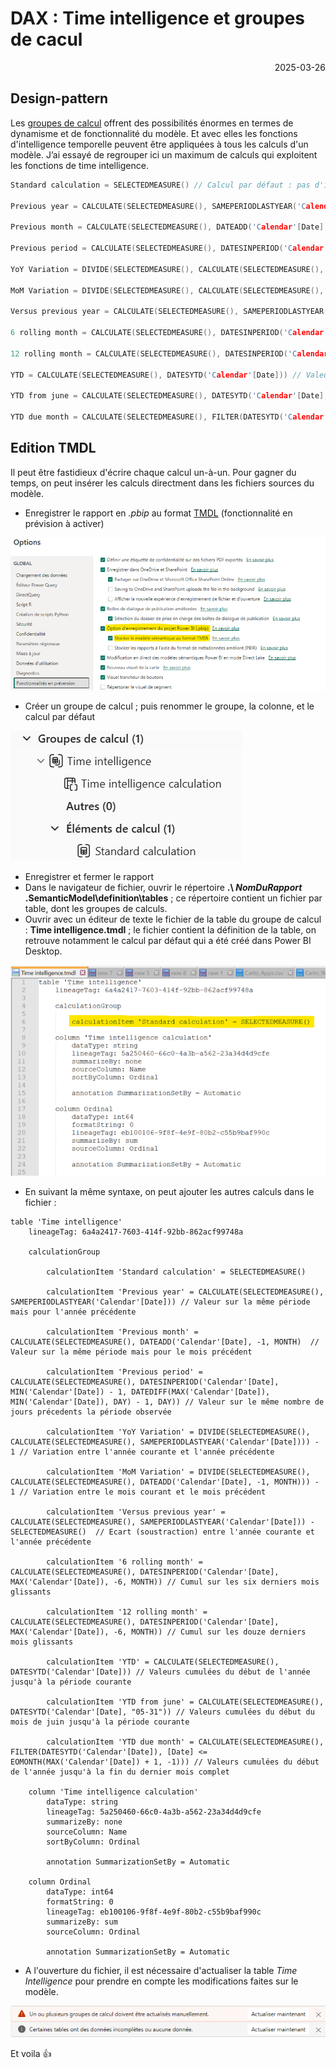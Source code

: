 # DAX : Time intelligence et groupes de cacul
<p style="text-align: right;">2025-03-26</p>

## Design-pattern

Les [groupes de calcul](https://1avergne.github.io/Articles/PowerBi/20240425-calculation-group.html) offrent des possibilités énormes en termes de dynamisme et de fonctionnalité du modèle. Et avec elles les fonctions d'intelligence temporelle peuvent être appliquées à tous les calculs d'un modèle.
J’ai essayé de regrouper ici un maximum de calculs qui exploitent les fonctions de time intelligence.

```C
Standard calculation = SELECTEDMEASURE() // Calcul par défaut : pas d'impact

Previous year = CALCULATE(SELECTEDMEASURE(), SAMEPERIODLASTYEAR('Calendar'[Date])) // Valeur sur la même période mais pour l'année précédente 

Previous month = CALCULATE(SELECTEDMEASURE(), DATEADD('Calendar'[Date], -1, MONTH)  // Valeur sur la même période mais pour le mois précédent

Previous period = CALCULATE(SELECTEDMEASURE(), DATESINPERIOD('Calendar'[Date], MIN('Calendar'[Date]) - 1, DATEDIFF(MAX('Calendar'[Date]), MIN('Calendar'[Date]), DAY) - 1, DAY)) // Valeur sur le même nombre de jours précedents la période observée

YoY Variation = DIVIDE(SELECTEDMEASURE(), CALCULATE(SELECTEDMEASURE(), SAMEPERIODLASTYEAR('Calendar'[Date]))) - 1 // Variation entre l'année courante et l'année précédente

MoM Variation = DIVIDE(SELECTEDMEASURE(), CALCULATE(SELECTEDMEASURE(), DATEADD('Calendar'[Date], -1, MONTH))) - 1 // Variation entre le mois courant et le mois précédent

Versus previous year = CALCULATE(SELECTEDMEASURE(), SAMEPERIODLASTYEAR('Calendar'[Date])) - SELECTEDMEASURE()  // Ecart (soustraction) entre l'année courante et l'année précédente

6 rolling month = CALCULATE(SELECTEDMEASURE(), DATESINPERIOD('Calendar'[Date], MAX('Calendar'[Date]), -6, MONTH)) // Cumul sur les six derniers mois glissants

12 rolling month = CALCULATE(SELECTEDMEASURE(), DATESINPERIOD('Calendar'[Date], MAX('Calendar'[Date]), -6, MONTH)) // Cumul sur les douze derniers mois glissants

YTD = CALCULATE(SELECTEDMEASURE(), DATESYTD('Calendar'[Date])) // Valeurs cumulées du début de l'année jusqu'à la période courante

YTD from june = CALCULATE(SELECTEDMEASURE(), DATESYTD('Calendar'[Date], "05-31")) // Valeurs cumulées du début du mois de juin jusqu'à la période courante

YTD due month = CALCULATE(SELECTEDMEASURE(), FILTER(DATESYTD('Calendar'[Date]), [Date] <= EOMONTH(MAX('Calendar'[Date]) + 1, -1))) // Valeurs cumulées du début de l'année jusqu'à la fin du dernier mois complet
```

## Edition TMDL

Il peut être fastidieux d'écrire chaque calcul un-à-un. Pour gagner du temps, on peut insérer les calculs directment dans les fichiers sources du modèle.

- Enregistrer le rapport en _.pbip_ au format [TMDL](https://learn.microsoft.com/fr-fr/analysis-services/tmdl/tmdl-overview) (fonctionnalité en prévision à activer)
 
![image](/Images/20250326-dax-time-intelligence/20250326-calculation_group_tmdlOption.png)

- Créer un groupe de calcul ; puis renommer le groupe, la colonne, et le calcul par défaut
 
![image](/Images/20250326-dax-time-intelligence/20250326-calculation_group_init.png)

- Enregistrer et fermer le rapport
- Dans le navigateur de fichier, ouvrir le répertoire **.\ _NomDuRapport_ .SemanticModel\definition\tables** ; ce répertoire contient un fichier par table, dont les groupes de calculs. 
- Ouvrir avec un éditeur de texte le fichier de la table du groupe de calcul : **Time intelligence.tmdl** ; le fichier contient la définition de la table, on retrouve notamment le calcul par défaut qui a été créé dans Power BI Desktop.

![image](/Images/20250326-dax-time-intelligence/20250326-calculation_group_fileV1.png)

- En suivant la même syntaxe, on peut ajouter les autres calculs dans le fichier :

```tmdl
table 'Time intelligence'
	lineageTag: 6a4a2417-7603-414f-92bb-862acf99748a

	calculationGroup

		calculationItem 'Standard calculation' = SELECTEDMEASURE()

		calculationItem 'Previous year' = CALCULATE(SELECTEDMEASURE(), SAMEPERIODLASTYEAR('Calendar'[Date])) // Valeur sur la même période mais pour l'année précédente 

		calculationItem 'Previous month' = CALCULATE(SELECTEDMEASURE(), DATEADD('Calendar'[Date], -1, MONTH)  // Valeur sur la même période mais pour le mois précédent

		calculationItem 'Previous period' = CALCULATE(SELECTEDMEASURE(), DATESINPERIOD('Calendar'[Date], MIN('Calendar'[Date]) - 1, DATEDIFF(MAX('Calendar'[Date]), MIN('Calendar'[Date]), DAY) - 1, DAY)) // Valeur sur le même nombre de jours précedents la période observée

		calculationItem 'YoY Variation' = DIVIDE(SELECTEDMEASURE(), CALCULATE(SELECTEDMEASURE(), SAMEPERIODLASTYEAR('Calendar'[Date]))) - 1 // Variation entre l'année courante et l'année précédente

		calculationItem 'MoM Variation' = DIVIDE(SELECTEDMEASURE(), CALCULATE(SELECTEDMEASURE(), DATEADD('Calendar'[Date], -1, MONTH))) - 1 // Variation entre le mois courant et le mois précédent

		calculationItem 'Versus previous year' = CALCULATE(SELECTEDMEASURE(), SAMEPERIODLASTYEAR('Calendar'[Date])) - SELECTEDMEASURE()  // Ecart (soustraction) entre l'année courante et l'année précédente

		calculationItem '6 rolling month' = CALCULATE(SELECTEDMEASURE(), DATESINPERIOD('Calendar'[Date], MAX('Calendar'[Date]), -6, MONTH)) // Cumul sur les six derniers mois glissants

		calculationItem '12 rolling month' = CALCULATE(SELECTEDMEASURE(), DATESINPERIOD('Calendar'[Date], MAX('Calendar'[Date]), -6, MONTH)) // Cumul sur les douze derniers mois glissants

		calculationItem 'YTD' = CALCULATE(SELECTEDMEASURE(), DATESYTD('Calendar'[Date])) // Valeurs cumulées du début de l'année jusqu'à la période courante

		calculationItem 'YTD from june' = CALCULATE(SELECTEDMEASURE(), DATESYTD('Calendar'[Date], "05-31")) // Valeurs cumulées du début du mois de juin jusqu'à la période courante

		calculationItem 'YTD due month' = CALCULATE(SELECTEDMEASURE(), FILTER(DATESYTD('Calendar'[Date]), [Date] <= EOMONTH(MAX('Calendar'[Date]) + 1, -1))) // Valeurs cumulées du début de l'année jusqu'à la fin du dernier mois complet
				
	column 'Time intelligence calculation'
		dataType: string
		lineageTag: 5a250460-66c0-4a3b-a562-23a34d4d9cfe
		summarizeBy: none
		sourceColumn: Name
		sortByColumn: Ordinal

		annotation SummarizationSetBy = Automatic

	column Ordinal
		dataType: int64
		formatString: 0
		lineageTag: eb100106-9f8f-4e9f-80b2-c55b9baf990c
		summarizeBy: sum
		sourceColumn: Ordinal

		annotation SummarizationSetBy = Automatic
```
- A l'ouverture du fichier, il est nécessaire d'actualiser la table _Time Intelligence_ pour prendre en compte les modifications faites sur le modèle.

![image](/Images/20250326-dax-time-intelligence/20250326-calculation_group_refreshNow.png)

Et voila 👍